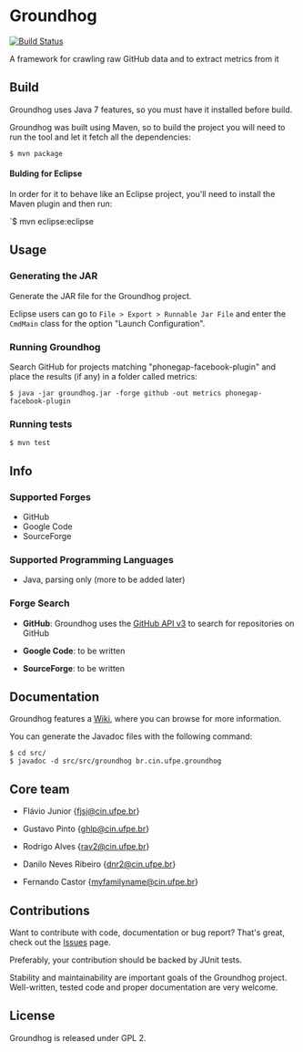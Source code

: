 # Groundhog
[![Build Status](https://travis-ci.org/spgroup/groundhog.png?branch=master)](https://travis-ci.org/spgroup/groundhog)

A framework for crawling raw GitHub data and to extract metrics from it

## Build

Groundhog uses Java 7 features, so you must have it installed before build.

Groundhog was built using Maven, so to build the project you will need to run the tool and let it fetch all the dependencies:

`$ mvn package`

#### Bulding for Eclipse

In order for it to behave like an Eclipse project, you'll need to install the Maven plugin and then run:

`$ mvn eclipse:eclipse

## Usage

### Generating the JAR

Generate the JAR file for the Groundhog project.

Eclipse users can go to `File > Export > Runnable Jar File` and enter the `CmdMain` class for the option "Launch Configuration".

### Running Groundhog

Search GitHub for projects matching "phonegap-facebook-plugin" and place the results (if any) in a folder called metrics:

```shell
$ java -jar groundhog.jar -forge github -out metrics phonegap-facebook-plugin
```

### Running tests

```
$ mvn test
```

## Info

### Supported Forges

* GitHub
* Google Code
* SourceForge

### Supported Programming Languages

* Java, parsing only (more to be added later)

### Forge Search

* **GitHub**:
Groundhog uses the [GitHub API v3] to search for repositories on GitHub

* **Google Code**:
to be written

* **SourceForge**:
to be written

## Documentation

Groundhog features a [Wiki], where you can browse for more information.

You can generate the Javadoc files with the following command:

```
$ cd src/
$ javadoc -d src/src/groundhog br.cin.ufpe.groundhog
```

## Core team

* Flávio Junior {fjsj@cin.ufpe.br}

* Gustavo Pinto {ghlp@cin.ufpe.br}

* Rodrigo Alves {rav2@cin.ufpe.br}

* Danilo Neves Ribeiro {dnr2@cin.ufpe.br}

* Fernando Castor {myfamilyname@cin.ufpe.br}

## Contributions

Want to contribute with code, documentation or bug report? That's great, check out the [Issues] page.

Preferably, your contribution should be backed by JUnit tests.

Stability and maintainability are important goals of the Groundhog project. Well-written, tested code and proper documentation are very welcome.

## License

Groundhog is released under GPL 2.

[GitHub API v3]: http://developer.github.com/
[Wiki]: https://github.com/spgroup/groundhog/wiki
[Issues]: https://github.com/spgroup/groundhog/issues
